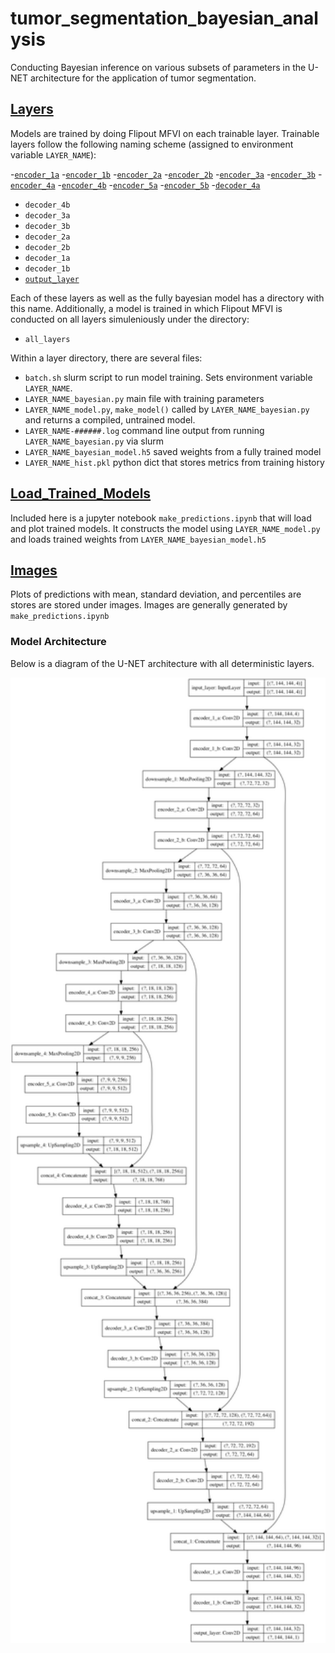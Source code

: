 # tumor_segmentation_bayesian_analysis
Conducting Bayesian inference on various subsets of parameters in the U-NET architecture for the application of tumor segmentation.

## [Layers](https://github.com/jeremiahhauth/tumor_segmentation_bayesian_analysis/tree/master/layers/)
Models are trained by doing Flipout MFVI on each trainable layer. Trainable layers follow the following naming scheme (assigned to environment variable `LAYER_NAME`):

-[`encoder_1a`](https://github.com/jeremiahhauth/tumor_segmentation_bayesian_analysis/tree/master/layers/encoder_1a)
-[`encoder_1b`](https://github.com/jeremiahhauth/tumor_segmentation_bayesian_analysis/tree/master/layers/encoder_1b)
-[`encoder_2a`](https://github.com/jeremiahhauth/tumor_segmentation_bayesian_analysis/tree/master/layers/encoder_2a)
-[`encoder_2b`](https://github.com/jeremiahhauth/tumor_segmentation_bayesian_analysis/tree/master/layers/encoder_2b)
-[`encoder_3a`](https://github.com/jeremiahhauth/tumor_segmentation_bayesian_analysis/tree/master/layers/encoder_3a)
-[`encoder_3b`](https://github.com/jeremiahhauth/tumor_segmentation_bayesian_analysis/tree/master/layers/encoder_3b)
-[`encoder_4a`](https://github.com/jeremiahhauth/tumor_segmentation_bayesian_analysis/tree/master/layers/encoder_4a)
-[`encoder_4b`](https://github.com/jeremiahhauth/tumor_segmentation_bayesian_analysis/tree/master/layers/encoder_4b)
-[`encoder_5a`](https://github.com/jeremiahhauth/tumor_segmentation_bayesian_analysis/tree/master/layers/encoder_5a)
-[`encoder_5b`](https://github.com/jeremiahhauth/tumor_segmentation_bayesian_analysis/tree/master/layers/encoder_5b)
-[`decoder_4a`](https://github.com/jeremiahhauth/tumor_segmentation_bayesian_analysis/tree/master/layers/decoder_4a)
- `decoder_4b`
- `decoder_3a`
- `decoder_3b`
- `decoder_2a`
- `decoder_2b`
- `decoder_1a`
- `decoder_1b`
- [`output_layer`](https://github.com/jeremiahhauth/tumor_segmentation_bayesian_analysis/tree/master/layers/output_layer)

Each of these layers as well as the fully bayesian model has a directory with this name. Additionally, a model is trained in which Flipout MFVI is conducted on all layers simuleniously under the directory:

- `all_layers`


Within a layer directory, there are several files:
- `batch.sh`  slurm script to run model training. Sets environment variable `LAYER_NAME`.
- `LAYER_NAME_bayesian.py`  main file with training parameters
- `LAYER_NAME_model.py`, `make_model()` called by `LAYER_NAME_bayesian.py` and returns a compiled, untrained model.
- `LAYER_NAME-######.log` command line output from running `LAYER_NAME_bayesian.py` via slurm
- `LAYER_NAME_bayesian_model.h5` saved weights from a fully trained model
- `LAYER_NAME_hist.pkl` python dict that stores metrics from training history


## [Load_Trained_Models](https://github.com/jeremiahhauth/tumor_segmentation_bayesian_analysis/tree/master/load_trained_models)
Included here is a jupyter notebook `make_predictions.ipynb` that will load and plot trained models. It constructs the model using `LAYER_NAME_model.py` and loads trained weights from `LAYER_NAME_bayesian_model.h5`


## [Images](https://github.com/jeremiahhauth/tumor_segmentation_bayesian_analysis/tree/master/images)
Plots of predictions with mean, standard deviation, and percentiles are stores are stored under images. Images are generally generated by `make_predictions.ipynb`


### Model Architecture
Below is a diagram of the U-NET architecture with all deterministic layers.

<img src="https://github.com/jeremiahhauth/tumor_segmentation_bayesian_analysis/blob/master/images/deterministic_model.png" width="1000" class="center">
